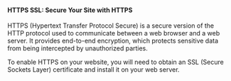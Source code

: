 #### HTTPS SSL: Secure Your Site with HTTPS

HTTPS (Hypertext Transfer Protocol Secure) is a secure version of the HTTP protocol used to communicate between a web browser and a web server. It provides end-to-end encryption, which protects sensitive data from being intercepted by unauthorized parties.

To enable HTTPS on your website, you will need to obtain an SSL (Secure Sockets Layer) certificate and install it on your web server.
